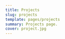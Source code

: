 ```yaml
---
title: Projects
slug: projects
template: pages/projects
summary: Projects page.
cover: project.jpg
---
```

